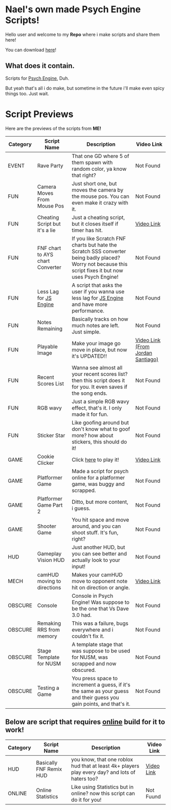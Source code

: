 # Nael's own made Psych Engine Scripts!

Hello user and welcome to my **Repo** where i make scripts and share them here!

You can download [here](https://github.com/ShadowMario/FNF-PsychEngine/archive/refs/heads/main.zip)!

## What does it contain.

Scripts for [Psych Engine](https://github.com/ShadowMario/FNF-PsychEngine), Duh.

But yeah that's all i do make, but sometime in the future i'll make even spicy things too. Just wait.

# Script Previews

Here are the previews of the scripts from **ME!**

| Category | Script Name | Description | Video Link
|----------|-------------|-------------|------------
| EVENT | Rave Party | That one GD where 5 of them spawn with random color, ya know that right? | Not Found
| FUN | Camera Moves From Mouse Pos | Just short one, but moves the camera by the mouse pos. You can even make it crazy with it. | Not Found
| FUN | Cheating Script but it's a lie | Just a cheating script, but it closes itself if timer has hit. | [Video Link](https://youtu.be/FP7_gSUGmeY?si=SYVXeZGjdm4cBO8I)
| FUN | FNF chart to AYS chart Converter | If you like Scratch FNF charts but hate the Scratch SSS converter being badly placed? Worry not because this script fixes it but now uses Psych Engine! | Not Found
| FUN | Less Lag for [JS Engine](https://github.com/JordanSantiagoYT/FNF-JS-Engine) | A script that asks the user if you wanna use less lag for [JS Engine](https://github.com/JordanSantiagoYT/FNF-JS-Engine) and have more performance. | Not Found
| FUN | Notes Remaining | Basically tracks on how much notes are left. Just simple. | Not Found
| FUN | Playable Image | Make your image go move in place, but now it's UPDATED!! | [Video Link (From Jordan Santiago)](https://youtu.be/gp4bCDWrfcM?si=AYKff3hsrtLQeoOj)
| FUN | Recent Scores List | Wanna see almost all your recent scores list? then this script does it for you. It even saves if the song ends. | Not Found
| FUN | RGB wavy | Just a simple RGB wavy effect, that's it. I only made it for fun. | Not Found
| FUN | Sticker Star | Like goofing around but don't know what to goof more? how about stickers, this should do it! | Not Found
| GAME | Cookie Clicker | Click [here](https://github.com/NAEL2XD/cookie-clicker-psych-edition) to play it! | [Video Link](https://youtu.be/CDf29irLAw0?si=2z0uhnzqLI-6msn5)
| GAME | Platformer Game | Made a script for psych online for a platformer game, was buggy and scrapped. | Not Found
| GAME | Platformer Game Part 2 | Ditto, but more content, i guess. | Not Found
| GAME | Shooter Game | You hit space and move around, and you can shoot stuff. It's fun, right? | Not Found
| HUD | Gameplay Vision HUD | Just another HUD, but you can see better and actually look to your input! | Not Found
| MECH | camHUD moving to directions | Makes your camHUD move to opponent note hit on direction or angle. | [Video Link](https://www.youtube.com/watch?v=wUp7oNorgH4&t=659s)
| OBSCURE | Console | Console in Psych Engine! Was suppose to be the one that Vs Dave 3.0 had. | Not Found
| OBSCURE | Remaking RRS from memory | This was a failure, bugs everywhere and i couldn't fix it. | Not Found
| OBSCURE | Stage Template for NUSM | A template stage that was suppose to be used for NUSM, was scrapped and now obscured. | Not Found
| OBSCURE | Testing a Game | You press space to increment a guess, if it's the same as your guess and their guess you gain points, and that's it. | Not Found

## Below are script that requires [online](https://github.com/Snirozu/Funkin-Psych-Online) build for it to work!

| Category | Script Name | Description | Video Link
|----------|-------------|-------------|------------
| HUD | Basically FNF Remix HUD | you know, that one roblox hud that at least 4k+ players play every day? and lots of haters too? | [Video Link](https://youtu.be/eGzZqWhqfwg?si=6o7Wsq1X3kPsD73H)
| ONLINE | Online Statistics | Like using Statistics but in online? now this script can do it for you! | Not Fuund